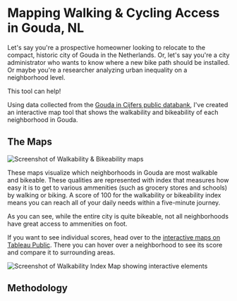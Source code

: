 # Mapping Walking & Cycling Access in Gouda, NL
Let's say you're a prospective homeowner looking to relocate to the compact, historic city of Gouda in the Netherlands. Or, let's say you're a city administrator who wants to know where a new bike path should be installed. Or maybe you're a researcher analyzing urban inequality on a neighborhood level.

This tool can help!

Using data collected from the [Gouda in Cijfers public databank](https://gouda.incijfers.nl/), I've created an interactive map tool that shows the walkability and bikeability of each neighborhood in Gouda.

## The Maps
![Screenshot of Walkability & Bikeability maps](https://github.com/user-attachments/assets/64e91d12-a3dc-4279-8518-f81e2806a5ce)

These maps visualize which neighborhoods in Gouda are most walkable and bikeable. These qualities are represented with index that measures how easy it is to get to various ammenities (such as grocery stores and schools) by walking or biking. A score of 100 for the walkability or bikeability index means you can reach all of your daily needs within a five-minute journey.

As you can see, while the entire city is quite bikeable, not all neighborhoods have great access to ammenities on foot.

If you want to see individual scores, head over to the [interactive maps on Tableau Public](https://public.tableau.com/views/Gouda_Indices/GoudaAccessibilityIndices?:language=en-US&:sid=&:redirect=auth&:display_count=n&:origin=viz_share_link). There you can hover over a neighborhood to see its score and compare it to surrounding areas.

![Screenshot of Walkability Index Map showing interactive elements](https://github.com/user-attachments/assets/4da46ce0-5036-4695-942e-45cbf7bcf883)

## Methodology
